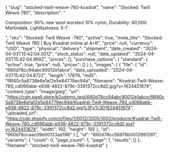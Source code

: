 {
  "slug": "stocked-twill-weave-780-kvadrat",
  "name": "Stocked: Twill Weave 780",
  "description": "<p>Composition: 90% new wool worsted 10% nylon, Durability: 60,000 Martindale, Lightfastness: 5-7</p>",
  "sku": "Stocked: Twill Weave -780",
  "active": true,
  "meta_title": "Stocked: Twill Weave 780 | Buy Kvadrat online at A+R",
  "price": null,
  "currency": "USD",
  "type": "physical",
  "delivery": "shipment",
  "date_created": "2024-04-03T15:42:04.501Z",
  "stock_status": null,
  "date_updated": "2024-04-03T15:42:04.969Z",
  "prices": [],
  "purchase_options": {
    "standard": {
      "active": true,
      "price": null,
      "prices": []
    }
  },
  "images": [
    {
      "file": {
        "id": "660d78cc94abc90012e1abce",
        "date_uploaded": "2024-04-03T15:42:04.872Z",
        "length": 17876,
        "md5": "f8f40c5a8738e6e1af2e5e84779ec94d",
        "filename": "Kvadrat-Twill-Weave-780_cd066abb-e938-4822-879c-3391372cc8d2.jpg?v=1624451674",
        "content_type": "image/jpeg",
        "url": "https://cdn.swell.store/b2sdemo_test/660d78cc94abc90012e1abce/f8f40c5a8738e6e1af2e5e84779ec94d/Kvadrat-Twill-Weave-780_cd066abb-e938-4822-879c-3391372cc8d2.jpg%3Fv%3D1624451674",
        "uploaded_url": "https://cdn.shopify.com/s/files/1/0012/2005/1002/products/Kvadrat-Twill-Weave-780_cd066abb-e938-4822-879c-3391372cc8d2.jpg?v=1624451674",
        "width": 192,
        "height": 192
      },
      "id": "660d78ccaac09e00123ad198"
    }
  ],
  "id": "660d78cc56978b0012991261",
  "variants": {
    "count": 0,
    "page_count": 1,
    "page": 1,
    "results": []
  },
  "filename": "stocked-twill-weave-780-kvadrat"
}